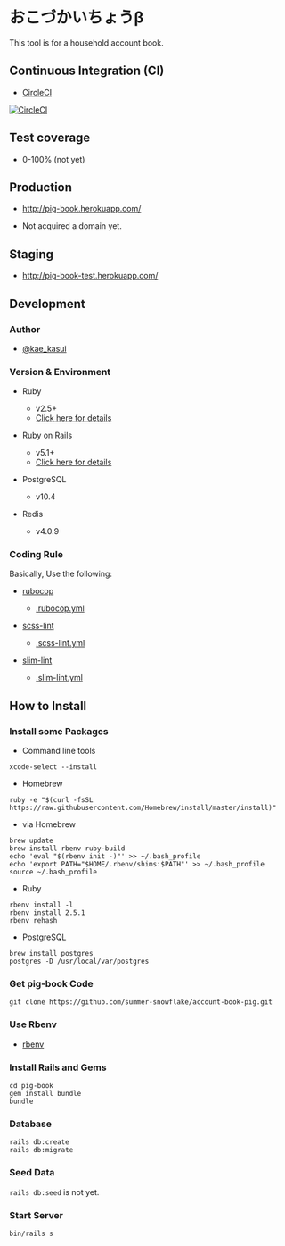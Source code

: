 おこづかいちょうβ
=======

This tool is for a household account book.

## Continuous Integration (CI)

- [CircleCI](https://circleci.com/)

[![CircleCI](https://circleci.com/gh/summer-snowflake/pig-book/tree/master.svg?style=svg&circle-token=e90d1bd5a4b016ea384ddf835b97ac7429035b8d)](https://circleci.com/gh/summer-snowflake/pig-book/tree/master)

## Test coverage

- 0-100% (not yet)

## Production

- http://pig-book.herokuapp.com/

- Not acquired a domain yet.

## Staging

- http://pig-book-test.herokuapp.com/

## Development

### Author

- [@kae_kasui](https://twitter.com/kae_kasui)

### Version & Environment

- Ruby
  - v2.5+
  - [Click here for details](https://github.com/summer-snowflake/pig-book/blob/master/Gemfile#L8)

- Ruby on Rails
  - v5.1+
  - [Click here for details](https://github.com/summer-snowflake/pig-book/blob/master/Gemfile#L10)

- PostgreSQL
  - v10.4

- Redis
  - v4.0.9

### Coding Rule

Basically, Use the following:

- [rubocop](https://github.com/bbatsov/rubocop)
  - [.rubocop.yml](https://github.com/summer-snowflake/pig-book/blob/master/.rubocop.yml)

- [scss-lint](https://github.com/brigade/scss-lint)
  - [.scss-lint.yml](https://github.com/summer-snowflake/pig-book/blob/master/.scss-lint.yml)

- [slim-lint](https://github.com/sds/slim-lint)
  - [.slim-lint.yml](https://github.com/summer-snowflake/pig-book/blob/master/.slim-lint.yml)


## How to Install

### Install some Packages

- Command line tools

```
xcode-select --install
```

- Homebrew

```
ruby -e "$(curl -fsSL https://raw.githubusercontent.com/Homebrew/install/master/install)"

```

- via Homebrew

```
brew update
brew install rbenv ruby-build
echo 'eval "$(rbenv init -)"' >> ~/.bash_profile
echo 'export PATH="$HOME/.rbenv/shims:$PATH"' >> ~/.bash_profile
source ~/.bash_profile
```

- Ruby

```
rbenv install -l
rbenv install 2.5.1
rbenv rehash
```

- PostgreSQL

```
brew install postgres
postgres -D /usr/local/var/postgres
```

### Get pig-book Code

```
git clone https://github.com/summer-snowflake/account-book-pig.git
```

### Use Rbenv

- [rbenv](https://github.com/rbenv/rbenv)

### Install Rails and Gems

```
cd pig-book
gem install bundle
bundle
```

### Database

```
rails db:create
rails db:migrate
```

### Seed Data

`rails db:seed` is not yet.

### Start Server

```
bin/rails s
```
